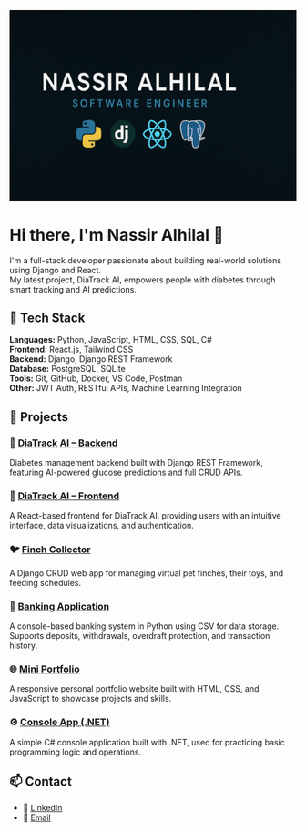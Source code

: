 ![Banner](./banner.png.png)
# Hi there, I'm Nassir Alhilal 👋

I'm a full-stack developer passionate about building real-world solutions using Django and React.  
My latest project, DiaTrack AI, empowers people with diabetes through smart tracking and AI predictions.

## 🧰 Tech Stack

**Languages:** Python, JavaScript, HTML, CSS, SQL, C#  
**Frontend:** React.js, Tailwind CSS  
**Backend:** Django, Django REST Framework  
**Database:** PostgreSQL, SQLite  
**Tools:** Git, GitHub, Docker, VS Code, Postman  
**Other:** JWT Auth, RESTful APIs, Machine Learning Integration


## 🚀 Projects

### 💊 [DiaTrack AI – Backend](https://github.com/Alhilal2001/diabetes-management-backend)  
Diabetes management backend built with Django REST Framework, featuring AI-powered glucose predictions and full CRUD APIs.

### 💊 [DiaTrack AI – Frontend](https://github.com/Alhilal2001/diabetes-management-frontend)  
A React-based frontend for DiaTrack AI, providing users with an intuitive interface, data visualizations, and authentication.

### 🐦 [Finch Collector](https://github.com/Alhilal2001/Finch-Collector)  
A Django CRUD web app for managing virtual pet finches, their toys, and feeding schedules.

### 🏦 [Banking Application](https://github.com/Alhilal2001/Banking-Application)  
A console-based banking system in Python using CSV for data storage. Supports deposits, withdrawals, overdraft protection, and transaction history.

### 🌐 [Mini Portfolio](https://github.com/Alhilal2001/mini-portfolio)  
A responsive personal portfolio website built with HTML, CSS, and JavaScript to showcase projects and skills.

### ⚙️ [Console App (.NET)](https://github.com/Alhilal2001/ConsoleApp1)  
A simple C# console application built with .NET, used for practicing basic programming logic and operations.

## 📫 Contact
- 💼 [LinkedIn](https://www.linkedin.com/in/nassir-alhilal-34136a213/) 
- 📧 [Email](https://mail.google.com/mail/u/0/#inbox)
